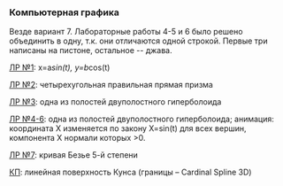 ### Компьютерная графика ###

Везде вариант 7. Лабораторные работы 4-5 и 6 было решено объединить в одну, т.к. они отличаются одной строкой. Первые три написаны на пистоне, остальное -- джава.

[ЛР №1](lab1): x=a*sin(t), y=b*cos(t)

[ЛР №2](lab2): четырехугольная правильная прямая призма

[ЛР №3](lab3): одна из полостей двуполостного гиперболоида

[ЛР №4-6](lab4-6): одна из полостей двуполостного гиперболоида; анимация: координата X изменяется по закону X=sin(t) для всех вершин, компонента X нормали которых >0.

[ЛР №7](lab7): кривая Безье 5-й степени

[КП](cp): линейная поверхность Кунса (границы – Cardinal Spline 3D)
